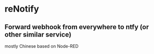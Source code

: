 # reNotify
## Forward webhook from everywhere to ntfy (or other similar service)

mostly Chinese
based on Node-RED
